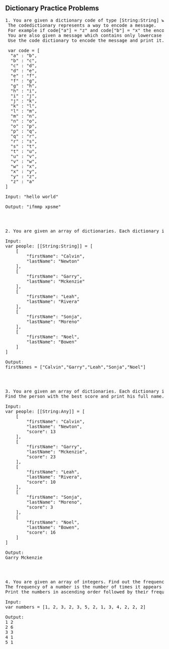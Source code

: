 ## Dictionary Practice Problems


<pre>
1. You are given a dictionary code of type [String:String] which has values for all lowercase letters.
 The codedictionary represents a way to encode a message.
 For example if code["a"] = "z" and code["b"] = "x" the encoded version if "ababa" will be "zxzxz".
 You are also given a message which contains only lowercase letters and spaces.
 Use the code dictionary to encode the message and print it.
 
 var code = [
  "a" : "b",
  "b" : "c",
  "c" : "d",
  "d" : "e",
  "e" : "f",
  "f" : "g",
  "g" : "h",
  "h" : "i",
  "i" : "j",
  "j" : "k",
  "k" : "l",
  "l" : "m",
  "m" : "n",
  "n" : "o",
  "o" : "p",
  "p" : "q",
  "q" : "r",
  "r" : "s",
  "s" : "t",
  "t" : "u",
  "u" : "v",
  "v" : "w",
  "w" : "x",
  "x" : "y",
  "y" : "z",
  "z" : "a"
]

Input: "hello world"

Output: "ifmmp xpsme"
</pre>


</br> 

<pre> 
2. You are given an array of dictionaries. Each dictionary in the array contains exactly 2 keys “firstName” and “lastName”. Create an array of strings called firstNames that contains only the values for “firstName” from each dictionary.

Input: 
var people: [[String:String]] = [
    [
        "firstName": "Calvin",
        "lastName": "Newton"
    ],
    [
        "firstName": "Garry",
        "lastName": "Mckenzie"
    ],
    [
        "firstName": "Leah",
        "lastName": "Rivera"
    ],
    [
        "firstName": "Sonja",
        "lastName": "Moreno"
    ],
    [
        "firstName": "Noel",
        "lastName": "Bowen"
    ]
]

Output: 
firstNames = ["Calvin","Garry","Leah","Sonja","Noel"]
</pre>

</br> 

<pre> 
3. You are given an array of dictionaries. Each dictionary in the array describes the score of a person. 
Find the person with the best score and print his full name.

Input: 
var people: [[String:Any]] = [
    [
        "firstName": "Calvin",
        "lastName": "Newton",
        "score": 13
    ],
    [
        "firstName": "Garry",
        "lastName": "Mckenzie",
        "score": 23
    ],
    [
        "firstName": "Leah",
        "lastName": "Rivera",
        "score": 10
    ],
    [
        "firstName": "Sonja",
        "lastName": "Moreno",
        "score": 3
    ],
    [
        "firstName": "Noel",
        "lastName": "Bowen",
        "score": 16
    ]
]

Output: 
Garry Mckenzie
</pre> 

</br> 

<pre> 
4. You are given an array of integers. Find out the frequency of each one.
The frequency of a number is the number of times it appears in the array.
Print the numbers in ascending order followed by their frequency.

Input: 
var numbers = [1, 2, 3, 2, 3, 5, 2, 1, 3, 4, 2, 2, 2]

Output: 
1 2
2 6
3 3
4 1
5 1
</pre>
